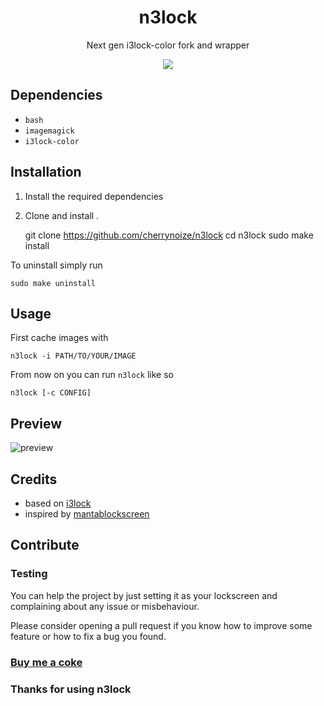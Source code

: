 <div align="center">
  <h1>n3lock</h1>
  <p>Next gen i3lock-color fork and wrapper</p>
  <img src="preview/preview.gif" />
</div>

## Dependencies

- `bash`
- `imagemagick`
- `i3lock-color`

## Installation

1. Install the required dependencies
2. Clone and install
.

    git clone https://github.com/cherrynoize/n3lock
    cd n3lock
    sudo make install

To uninstall simply run

    sudo make uninstall

## Usage

First cache images with

    n3lock -i PATH/TO/YOUR/IMAGE

From now on you can run `n3lock` like so

    n3lock [-c CONFIG]

## Preview

![preview](preview/screenshot.png)

## Credits

- based on [i3lock](https://github.com/i3/i3lock)
- inspired by [mantablockscreen](https://github.com/reorr/mantablockscreen)

## Contribute

### Testing

You can help the project by just setting it as your lockscreen and
complaining about any issue or misbehaviour.

Please consider opening a pull request if you know how to improve some feature or how to fix a bug you found.

### [Buy me a coke](https://cherrynoize.github.io/contribute)

### Thanks for using n3lock
